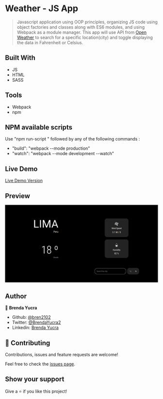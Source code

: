 # Weather - JS App

> Javascript application using OOP principles, organizing JS code using object factories and classes along with ES6 modules, and using Webpack as a module manager. This app will use API from [Open Weather](https://openweathermap.org/) to search for a specific location(city) and toggle displaying the data in Fahrenheit or Celsius.

## Built With

- JS
- HTML
- SASS

## Tools

- Webpack
- npm

## NPM available scripts
Use "npm run-script " followed by any of the following commands : 

- "build": "webpack --mode production"
- "watch": "webpack --mode development --watch"

## Live Demo

[Live Demo Version](https://raw.githack.com/bren2102/Weather-app/feature/dist/index.html)

## Preview
![Preview](./src/assets/WeatherApp.png)

## Author

👤 **Brenda Yucra**

- Github: [@bren2102](https://github.com/bren2102) 
- Twitter: [@BrendaYucra2](https://twitter.com/BrendaYucra)
- Linkedin: [Brenda Yucra](https://www.linkedin.com/in/brenda-yucra-51980681/)

## 🤝 Contributing

Contributions, issues and feature requests are welcome!

Feel free to check the [issues page](https://github.com/bren2102/Weather-app/issues).

## Show your support

Give a ⭐️ if you like this project!
